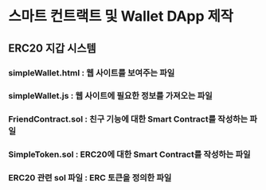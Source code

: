 # 스마트 컨트랙트 및 Wallet DApp 제작

## ERC20 지갑 시스템 

### simpleWallet.html : 웹 사이트를 보여주는 파일 
### simpleWallet.js : 웹 사이트에 필요한 정보를 가져오는 파일
### FriendContract.sol : 친구 기능에 대한 Smart Contract를 작성하는 파일 
### SimpleToken.sol : ERC20에 대한 Smart Contract를 작성하는 파일 
### ERC20 관련 sol 파일 : ERC 토큰을 정의한 파일
